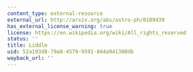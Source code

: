 ```yaml
---
content_type: external-resource
external_url: http://arxiv.org/abs/astro-ph/0109439
has_external_license_warning: true
license: https://en.wikipedia.org/wiki/All_rights_reserved
status: ''
title: Liddle
uid: 52a193d8-79a8-4579-9591-844a941308db
wayback_url: ''
---
```

